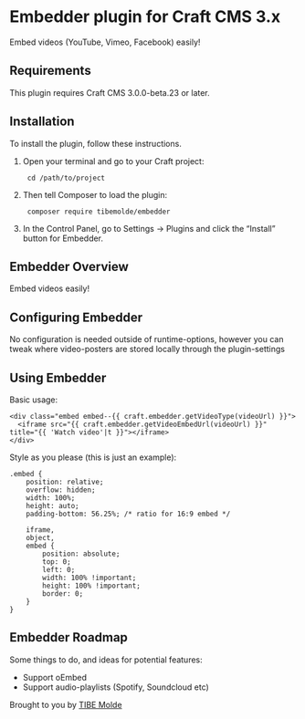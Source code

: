 # Embedder plugin for Craft CMS 3.x

Embed videos (YouTube, Vimeo, Facebook) easily!

## Requirements

This plugin requires Craft CMS 3.0.0-beta.23 or later.

## Installation

To install the plugin, follow these instructions.

1. Open your terminal and go to your Craft project:

        cd /path/to/project

2. Then tell Composer to load the plugin:

        composer require tibemolde/embedder

3. In the Control Panel, go to Settings → Plugins and click the “Install” button for Embedder.

## Embedder Overview

Embed videos easily!

## Configuring Embedder

No configuration is needed outside of runtime-options, however you can tweak where video-posters are stored locally through the plugin-settings

## Using Embedder

Basic usage:

    <div class="embed embed--{{ craft.embedder.getVideoType(videoUrl) }}">
      <iframe src="{{ craft.embedder.getVideoEmbedUrl(videoUrl) }}" title="{{ 'Watch video'|t }}"></iframe>
    </div>
    
Style as you please (this is just an example):


    .embed {
	    position: relative;
	    overflow: hidden;
	    width: 100%;
	    height: auto;
	    padding-bottom: 56.25%; /* ratio for 16:9 embed */

	    iframe,
	    object,
	    embed {
		    position: absolute;
		    top: 0;
		    left: 0;
		    width: 100% !important;
		    height: 100% !important;
		    border: 0;
	    }
    }

## Embedder Roadmap

Some things to do, and ideas for potential features:

* Support oEmbed
* Support audio-playlists (Spotify, Soundcloud etc)

Brought to you by [TIBE Molde](https://github.com/tibemolde)

